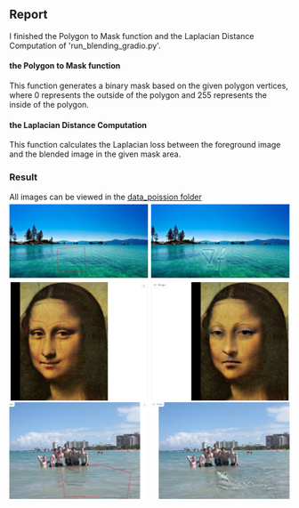 ## Report
I finished the Polygon to Mask function and the Laplacian Distance Computation of 'run_blending_gradio.py'.
#### the Polygon to Mask function
This function generates a binary mask based on the given polygon vertices, where 0 represents the outside of the polygon and 255 represents the inside of the polygon.
#### the Laplacian Distance Computation
This function calculates the Laplacian loss between the foreground image and the blended image in the given mask area.
### Result
All  images can be viewed in the [data_poission folder](SA24001067_DIP/Homework2_DIPwithPyTorch/Poission/data_poission/)
<img src="data_poission/equation/result.png" alt="alt text" width="800">
<img src="data_poission/monolisa/result.png" alt="alt text" width="800">
<img src="data_poission/water/result.png" alt="alt text" width="800">
